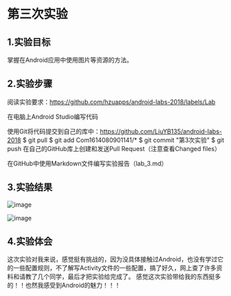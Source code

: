 # 第三次实验

## 1.实验目标
掌握在Android应用中使用图片等资源的方法。

## 2.实验步骤
阅读实验要求：https://github.com/hzuapps/android-labs-2018/labels/Lab
 
 在电脑上Android Studio编写代码


 使用Git将代码提交到自己的库中：https://github.com/LiuYB135/android-labs-2018
 $ git pull
 $ git add Com1614080901141/*
 $ git commit "第3次实验"
 $ git push
 在自己的GitHub库上创建和发送Pull Request（注意查看Changed files）
 
 在GitHub中使用Markdown文件编写实验报告（lab_3.md）
 

## 3.实验结果

![image](https://github.com/LiuYB135/android-labs-2018/blob/master/com1614080901141/main1.jpg)

![image](https://github.com/LiuYB135/android-labs-2018/blob/master/com1614080901141/main2.jpg)

## 4.实验体会
这次实验对我来说，感觉挺有挑战的，因为没具体接触过Android，也没有学过它的一些配置规则，不了解写Activity文件的一些配置，搞了好久，网上查了许多资料和请教了几个同学，最后才把实验给完成了。
感觉这次实验带给我的东西挺多的！！也然我感受到Android的魅力！！！